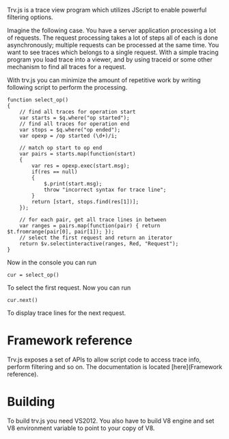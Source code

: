 Trv.js is a trace view program which utilizes JScript to enable powerful filtering options. 

Imagine the following case. You have a server application processing a lot of requests. The request processing takes a lot of steps all of each is done asynchronously; multiple requests can be processed at the same time. You want to see traces which belongs to a single request. With a simple tracing program you load trace into a viewer, and by using traceid or some other mechanism to find all traces for a request.

With trv.js you can minimize the amount of repetitive work by writing following script to perform the processing.

    function select_op()	
    {
        // find all traces for operation start
        var starts = $q.where("op started");
        // find all traces for operation end
        var stops = $q.where("op ended");
        var opexp = /op started (\d+)/i;

        // match op start to op end
        var pairs = starts.map(function(start) 
        {
            var res = opexp.exec(start.msg);
            if(res == null)
            {
                $.print(start.msg);
                throw "incorrect syntax for trace line";
            }
            return [start, stops.find(res[1])]; 
        });
 
        // for each pair, get all trace lines in between
        var ranges = pairs.map(function(pair) { return $t.fromrange(pair[0], pair[1]); }); 
        // select the first request and return an iterator
        return $v.selectinteractive(ranges, Red, "Request");
    }

Now in the console you can run

    cur = select_op()

To select the first request. Now you can run

    cur.next()

To display trace lines for the next request.

# Framework reference
Trv.js exposes a set of APIs to allow script code to access trace info, perform filtering and so on. The documentation is located [here](Framework reference). 

# Building
To build trv.js you need VS2012. You also have to build V8 engine and set V8 environment variable to point to your copy of V8.
